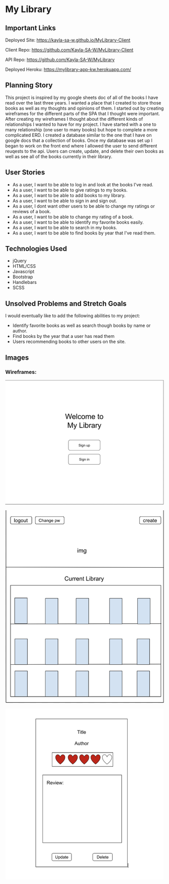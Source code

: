 # My Library

## Important Links
Deployed Site: https://kayla-sa-w.github.io/MyLibrary-Client

Client Repo: https://github.com/Kayla-SA-W/MyLibrary-Client

API Repo: https://github.com/Kayla-SA-W/MyLibrary

Deployed Heroku: https://mylibrary-app-kw.herokuapp.com/



## Planning Story

This project is inspired by my google sheets doc of all of the books I have read over the last three years.
I wanted a place that I created to store those books as well as my thoughts and opinions of them.
I started out by creating wireframes for the different parts of the SPA that I thought were important.
After creating my wireframes I thought about the different kinds of relationships I wanted to have for my project.
I have started with a one to many relationship (one user to many books) but hope to complete a more complicated ERD.
I created a database similar to the one that I have on google docs that a collection of books.
Once my database was set up I began to work on the front end where I allowed the user to send different reuqests to the api.
Users can create, update, and delete their own books as well as see all of the books currently in their library.


## User Stories
* As a user, I want to be able to log in and look at the books I've read.
* As a user, I want to be able to give ratings to my books.
* As a user, I want to be able to add books to my library.
* As a user, I want to be able to sign in and sign out.
* As a user, I dont want other users to be able to change my ratings or reviews of a book.
* As a user, I want to be able to change my rating of a book.
* As a user, I want to be able to identify my favorite books easily.
* As a user, I want to be able to search in my books.
* As a user, I want to be able to find books by year that I've read them.



## Technologies Used
* jQuery
* HTML/CSS
* Javascript
* Bootstrap
* Handlebars
* SCSS

## Unsolved Problems and Stretch Goals
I would eventually like to add the following abilities to my project:

* Identify favorite books as well as search though books by name or author.
* Find books by the year that a user has read them
* Users recommending books to other users on the site.


## Images
### Wireframes:
![wireframe image 1](./public/Wireframe-onload.jpeg)

![wireframe image 2](./public/Wireframe-signedinview.jpeg)

![wireframe image 3](./public/Wireframe-bookview.jpeg)
